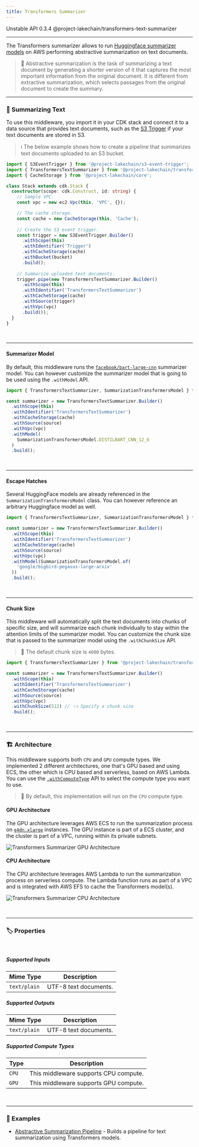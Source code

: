 ```yaml
---
title: Transformers Summarizer
---
```


<span title="Label: Pro" data-view-component="true" class="Label Label--api text-uppercase">
  Unstable API
</span>
<span title="Label: Pro" data-view-component="true" class="Label Label--version text-uppercase">
  0.3.4
</span>
<span title="Label: Pro" data-view-component="true" class="Label Label--package">
  @project-lakechain/transformers-text-summarizer
</span>
<br>

---

The Transformers summarizer allows to run [Huggingface summarizer models](https://huggingface.co/models?pipeline_tag=summarization) on AWS performing abstractive summarization on text documents.

> 💁 Abstractive summarization is the task of summarizing a text document by generating a shorter version of it that captures the most important information from the original document. It is different from extractive summarization, which selects passages from the original document to create the summary.

---

### 📝 Summarizing Text

To use this middleware, you import it in your CDK stack and connect it to a data source that provides text documents, such as the [S3 Trigger](/project-lakechain/triggers/s3-event-trigger) if your text documents are stored in S3.

> ℹ️ The below example shows how to create a pipeline that summarizes text documents uploaded to an S3 bucket.

```typescript
import { S3EventTrigger } from '@project-lakechain/s3-event-trigger';
import { TransformersTextSummarizer } from '@project-lakechain/transformers-text-summarizer';
import { CacheStorage } from '@project-lakechain/core';

class Stack extends cdk.Stack {
  constructor(scope: cdk.Construct, id: string) {
    // Sample VPC.
    const vpc = new ec2.Vpc(this, 'VPC', {});

    // The cache storage.
    const cache = new CacheStorage(this, 'Cache');
    
    // Create the S3 event trigger.
    const trigger = new S3EventTrigger.Builder()
      .withScope(this)
      .withIdentifier('Trigger')
      .withCacheStorage(cache)
      .withBucket(bucket)
      .build();
    
    // Summarize uploaded text documents.
    trigger.pipe(new TransformersTextSummarizer.Builder()
      .withScope(this)
      .withIdentifier('TransformersTextSummarizer')
      .withCacheStorage(cache)
      .withSource(trigger)
      .withVpc(vpc)
      .build());
  }
}
```

<br>

---

#### Summarizer Model

By default, this middleware runs the [`facebook/bart-large-cnn`](https://huggingface.co/facebook/bart-large-cnn) summarizer model. You can however customize the summarizer model that is going to be used using the `.withModel` API.

```typescript
import { TransformersTextSummarizer, SummarizationTransformersModel } from '@project-lakechain/transformers-text-summarizer';

const summarizer = new TransformersTextSummarizer.Builder()
  .withScope(this)
  .withIdentifier('TransformersTextSummarizer')
  .withCacheStorage(cache)
  .withSource(source)
  .withVpc(vpc)
  .withModel(
    SummarizationTransformersModel.DISTILBART_CNN_12_6
  )
  .build();
```

<br>

---

#### Escape Hatches

Several HuggingFace models are already referenced in the `SummarizationTransformersModel` class. You can however reference an arbitrary Huggingface model as well.

```typescript
import { TransformersTextSummarizer, SummarizationTransformersModel } from '@project-lakechain/transformers-text-summarizer';

const summarizer = new TransformersTextSummarizer.Builder()
  .withScope(this)
  .withIdentifier('TransformersTextSummarizer')
  .withCacheStorage(cache)
  .withSource(source)
  .withVpc(vpc)
  .withModel(SummarizationTransformersModel.of(
    'google/bigbird-pegasus-large-arxiv'
  ))
  .build();
```

<br>

---

#### Chunk Size

This middleware will automatically split the text documents into chunks of specific size, and will summarize each chunk individually to stay within the attention limits of the summarizer model. You can customize the chunk size that is passed to the summarizer model using the `.withChunkSize` API.

> 💁 The default chunk size is `4000` bytes.

```typescript
import { TransformersTextSummarizer } from '@project-lakechain/transformers-text-summarizer';

const summarizer = new TransformersTextSummarizer.Builder()
  .withScope(this)
  .withIdentifier('TransformersTextSummarizer')
  .withCacheStorage(cache)
  .withSource(source)
  .withVpc(vpc)
  .withChunkSize(512) // 👈 Specify a chunk size
  .build();
```

<br>

---

### 🏗️ Architecture

This middleware supports both `CPU` and `GPU` compute types. We implemented 2 different architectures, one that's GPU based and using ECS, the other which is CPU based and serverless, based on AWS Lambda. You can use the [`.withComputeType`](/project-lakechain/guides/api#compute-types) API to select the compute type you want to use.

> 💁 By default, this implementation will run on the `CPU` compute type.

#### GPU Architecture

The GPU architecture leverages AWS ECS to run the summarization process on [`g4dn.xlarge`](https://aws.amazon.com/ec2/instance-types/g4/) instances. The GPU instance is part of a ECS cluster, and the cluster is part of a VPC, running within its private subnets.

![Transformers Summarizer GPU Architecture](../../../assets/transformers-text-summarizer-gpu-architecture.png)

#### CPU Architecture

The CPU architecture leverages AWS Lambda to run the summarization process on serverless compute. The Lambda function runs as part of a VPC and is integrated with AWS EFS to cache the Transformers model(s).

![Transformers Summarizer CPU Architecture](../../../assets/transformers-text-summarizer-cpu-architecture.png)

<br>

---

### 🏷️ Properties

<br>

##### Supported Inputs

|  Mime Type  | Description |
| ----------- | ----------- |
| `text/plain` | UTF-8 text documents. |

##### Supported Outputs

|  Mime Type  | Description |
| ----------- | ----------- |
| `text/plain` | UTF-8 text documents. |

##### Supported Compute Types

| Type  | Description |
| ----- | ----------- |
| `CPU` | This middleware supports CPU compute. |
| `GPU` | This middleware supports GPU compute. |

<br>

---

### 📖 Examples

- [Abstractive Summarization Pipeline](https://github.com/awslabs/project-lakechain/tree/main/examples/simple-pipelines/summarization-pipelines/abstractive-summarization-pipeline/) - Builds a pipeline for text summarization using Transformers models.
